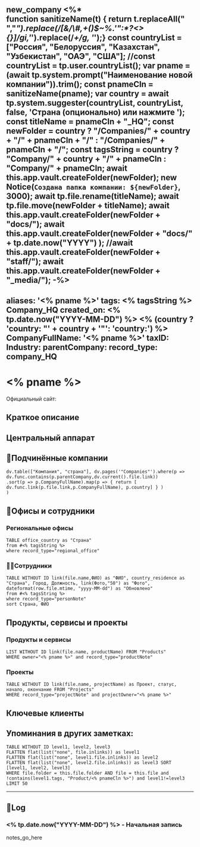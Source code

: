 new_company
<%*  
function sanitizeName(t) { return t.replaceAll(" ","_").replace(/[&\/\\#,+()$~%.'":*?<>{}]/gi,'_').replace(/_+/g, '_');}
const countryList = ["Россия", "Белоруссия", "Казахстан", "Узбекистан", "ОАЭ", "США"];
//const countryList = tp.user.countryList();
var pname = (await tp.system.prompt("Наименование новой компании")).trim();
const pnameCln = sanitizeName(pname);
var country = await tp.system.suggester(countryList, countryList, false, 'Страна (опционально) или нажмите <Esc>');
const titleName = pnameCln + "_HQ";
const newFolder = country ? "/Companies/" + country + "/" + pnameCln + "/"  : "/Companies/" + pnameCln + "/";
const tagsString =  country ? "Company/" + country + "/" + pnameCln  : "Company/" + pnameCln;
await this.app.vault.createFolder(newFolder);
new Notice(`Создана папка компании: ${newFolder}`, 3000);
await tp.file.rename(titleName);
await tp.file.move(newFolder + titleName);
await this.app.vault.createFolder(newFolder + "docs/");
await this.app.vault.createFolder(newFolder + "docs/" + tp.date.now("YYYY") );
//await this.app.vault.createFolder(newFolder + "staff/");
await this.app.vault.createFolder(newFolder + "_media/");
-%>
---
aliases: '<% pname %>'
tags: <% tagsString %> Company_HQ
created_on:  <% tp.date.now("YYYY-MM-DD") %>
<% (country ? 'country: "' + country + '"': 'country:') %>
CompanyFullName: '<% pname %>'
taxID:
Industry:
parentCompany:
record_type: company_HQ
---

# <% pname %>
Официальный сайт: 
## Краткое описание
## Центральный аппарат
## 📇Подчинённые компании
```dataviewjs
dv.table(["Компания", "страна"], dv.pages('"Companies"').where(p => dv.func.contains(p.parentCompany,dv.current().file.link))
.sort(p => p.CompanyFullName).map(p => { return [ dv.func.link(p.file.link,p.CompanyFullName), p.country] } )
)
```

## 💼Офисы и сотрудники

### Региональные офисы
```dataview
TABLE office_country as "Страна"
from #<% tagsString %> 
where record_type="regional_office"
```

### 👨‍💼Сотрудники 

```dataview
TABLE WITHOUT ID link(file.name,ФИО) as "ФИО", country_residence as "Страна", Город, Должность, link(Фото,"50") as "Фото", dateformat(row.file.mtime, "yyyy-MM-dd") as "Обновлено"
from #<% tagsString %> 
where record_type="personNote"
sort Страна, ФИО
```


## Продукты, сервисы и проекты
### Продукты и сервисы
```dataview
LIST WITHOUT ID link(file.name, productName) FROM "Products"
WHERE owner="<% pname %>" and record_type="productNote"
```
### Проекты
```dataview
TABLE WITHOUT ID link(file.name, projectName) as Проект, статус, начало, окончание FROM "Projects"
WHERE record_type="projectNote" and projectOwner="<% pname %>"
```

## Ключевые клиенты

## Упоминания в других заметках:
```dataview
TABLE WITHOUT ID level1, level2, level3
FLATTEN flat(list("none", file.inlinks)) as level1
FLATTEN flat(list("none", level1.file.inlinks)) as level2 
FLATTEN flat(list("none", level2.file.inlinks)) as level3 SORT [level1, level2, level3]
WHERE file.folder = this.file.folder AND file = this.file and !contains(level1.tags, "Product/<% pnameCln %>") and level1!=level3
LIMIT 50
```

---
## 📝Log

### <% tp.date.now("YYYY-MM-DD") %> - Начальная запись
notes_go_here
